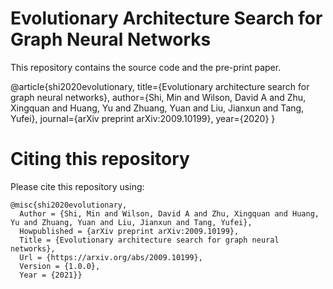 # Evolutionary Architecture Search for Graph Neural Networks

This repository contains the source code and the pre-print paper.

@article{shi2020evolutionary,
  title={Evolutionary architecture search for graph neural networks},
  author={Shi, Min and Wilson, David A and Zhu, Xingquan and Huang, Yu and Zhuang, Yuan and Liu, Jianxun and Tang, Yufei},
  journal={arXiv preprint arXiv:2009.10199},
  year={2020}
}

# Citing this repository
Please cite this repository using:

<pre><code>@misc{shi2020evolutionary,
  Author = {Shi, Min and Wilson, David A and Zhu, Xingquan and Huang, Yu and Zhuang, Yuan and Liu, Jianxun and Tang, Yufei},
  Howpublished = {arXiv preprint arXiv:2009.10199},
  Title = {Evolutionary architecture search for graph neural networks},
  Url = {https://arxiv.org/abs/2009.10199},
  Version = {1.0.0},
  Year = {2021}}
</code></pre>
